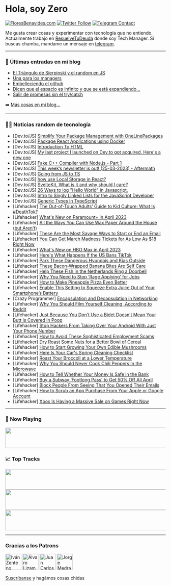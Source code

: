 # Hola, soy Zero

[![FloresBenavides.com](https://img.shields.io/website?down_message=oops&label=MiBlog&style=for-the-badge&up_message=online&url=https%3A%2F%2Ffloresbenavides.com)](https://floresbenavides.com) [![Twitter Follow](https://img.shields.io/twitter/follow/ZeroDragon?color=%231DA1F2&label=Follow&logo=twitter&logoColor=ffffff&style=for-the-badge)](https://twitter.com/zerodragon) [![Telegram Contact](https://img.shields.io/badge/escr%C3%ADbeme-ZeroDragon-%2326A5E4?style=for-the-badge&logo=telegram)](https://t.me/zerodragon)

Me gusta crear cosas y experimentar con tecnología que no entiendo.
Actualmente trabajo en [ResuelveTuDeuda](http://github.com/resuelve) donde soy Tech Manager.
Si buscas chamba, mandame un mensaje en [telegram](https://t.me/zerodragon).

---

### 📕 Últimas entradas en mi blog
<!-- BLOG-POST-LIST:START -->
- [El Triángulo de Sierpinski y el random en JS](https://floresbenavides.com/el-triangulo-de-sierpinski-y-el-random-en-js/)
- [Una para los managers](https://floresbenavides.com/una-para-los-managers/)
- [Embelleciendo el github](https://floresbenavides.com/embelleciendo-el-github/)
- [Dicen que el espacio es infinito y que se está expandiendo…](https://floresbenavides.com/dicen-que-el-espacio-es-infinito-y-que-se-esta-expandiendo/)
- [Salir de promesas sin el try/catch](https://floresbenavides.com/salir-de-promesas-sin-el-try-catch/)
<!-- BLOG-POST-LIST:END -->

➡️ [Más cosas en mi blog...](https://floresbenavides.com)

---

### 👨‍💻 Noticias random de tecnología
<!-- TECH-POSTS:START -->
- [Dev.to/JS] [Simplify Your Package Management with OneLinePackages](https://dev.to/itsalimanuel/simplify-your-package-management-with-onelinepackages-3blm)
- [Dev.to/JS] [Package React Applications using Docker](https://dev.to/imvedanshmehra/package-react-applications-using-docker-47dk)
- [Dev.to/JS] [Introduction To HTML](https://dev.to/guonnie/introduction-to-html-11nb)
- [Dev.to/JS] [My last project I launched on Dev.to got acquired. Here&#39;s a new one](https://dev.to/fayaz/my-last-project-i-launched-on-devto-got-acquired-heres-a-new-one-5158)
- [Dev.to/JS] [Fake C++ Compiler with Node.js - Part 1](https://dev.to/gurigraphics/fake-c-compiler-with-nodejs-part-1-38a6)
- [Dev.to/JS] [This week’s newsletter is out! &lpar;25-03-2023&rpar; - Aftermath](https://dev.to/mjgs/this-weeks-newsletter-is-out-25-03-2023-aftermath-41ef)
- [Dev.to/JS] [Going from JS to TS](https://dev.to/mgaroz/going-from-js-to-ts-15ik)
- [Dev.to/JS] [how use Local Storage in React?](https://dev.to/luthfiadilal/how-use-local-storage-in-react-51if)
- [Dev.to/JS] [SvelteKit, What is it and why should I care?](https://dev.to/ahmed_onour/sveltekit-what-is-it-and-why-should-i-care-63j)
- [Dev.to/JS] [26 Ways to log &quot;Hello World&quot; in Javascript.](https://dev.to/itsyuvraj/26-ways-to-log-hello-world-in-javascript-32go)
- [Dev.to/JS] [Intro to Singly Linked Lists for the JavaScript Developer](https://dev.to/colbysanchbach/intro-to-singly-linked-lists-for-the-javascript-developer-24mk)
- [Dev.to/JS] [Generic Types in TypeScript](https://dev.to/alvisonhunter/generic-types-in-typescript-6hh)
- [Lifehacker] [The Out-of-Touch Adults’ Guide to Kid Culture: What Is #DeathTok?](https://lifehacker.com/the-out-of-touch-adults-guide-to-kid-culture-what-is-1850263009)
- [Lifehacker] [What&#39;s New on Paramount+ in April 2023](https://lifehacker.com/whats-new-on-paramount-in-april-2023-1850263032)
- [Lifehacker] [All the Ways You Can Use Wax Paper Around the House &lpar;but Aren&#39;t&rpar;](https://lifehacker.com/all-the-ways-you-can-use-wax-paper-around-the-house-bu-1850262074)
- [Lifehacker] [These Are the Most Savage Ways to Start or End an Email](https://lifehacker.com/these-are-the-most-savage-ways-to-start-or-end-an-email-1850260223)
- [Lifehacker] [You Can Get March Madness Tickets for As Low As $18 Right Now](https://lifehacker.com/you-can-get-march-madness-tickets-for-as-low-as-18-rig-1850261888)
- [Lifehacker] [What&#39;s New on HBO Max in April 2023](https://lifehacker.com/whats-new-on-hbo-max-in-april-2023-1850261885)
- [Lifehacker] [Here&#39;s What Happens If the US Bans TikTok](https://lifehacker.com/heres-what-happens-if-the-us-bans-tiktok-1850261170)
- [Lifehacker] [Park These Dangerous Hyundais and Kias Outside](https://lifehacker.com/park-these-dangerous-hyundais-and-kias-outside-1850257677)
- [Lifehacker] [These Bacon-Wrapped Banana Bites Are Self Care](https://lifehacker.com/these-bacon-wrapped-banana-bites-are-self-care-1850258827)
- [Lifehacker] [Help These Fish in the Netherlands Ring a Doorbell](https://lifehacker.com/help-these-fish-in-the-netherlands-ring-a-doorbell-1850258433)
- [Lifehacker] [Why You Need to Stop ‘Rage Applying’ for Jobs](https://lifehacker.com/why-you-need-to-stop-rage-applying-for-jobs-1850258293)
- [Lifehacker] [How to Make Pineapple Pizza Even Better](https://lifehacker.com/how-to-make-pineapple-pizza-even-better-1850258012)
- [Lifehacker] [Enable This Setting to Squeeze Extra Juice Out of Your Smartphone’s Battery](https://lifehacker.com/enable-this-setting-to-squeeze-extra-juice-out-of-your-1850258011)
- [Crazy Programmer] [Encapsulation and Decapsulation in Networking](https://www.thecrazyprogrammer.com/2023/03/encapsulation-and-decapsulation-in-networking.html)
- [Lifehacker] [Why You Should Film Yourself Cleaning, According to Reddit](https://lifehacker.com/why-you-should-film-yourself-cleaning-according-to-red-1850257796)
- [Lifehacker] [Just Because You Don’t Use a Bidet Doesn’t Mean Your Butt Is Covered in Poop](https://lifehacker.com/just-because-you-don-t-use-a-bidet-doesn-t-mean-your-bu-1850254040)
- [Lifehacker] [Stop Hackers From Taking Over Your Android With Just Your Phone Number](https://lifehacker.com/stop-hackers-from-taking-over-your-android-with-just-yo-1850256819)
- [Lifehacker] [How to Avoid These Sophisticated Employment Scams](https://lifehacker.com/how-to-avoid-these-sophisticated-employment-scams-1850254679)
- [Lifehacker] [Dry Roast Some Nuts for a Better Bowl of Cereal](https://lifehacker.com/dry-roast-some-nuts-for-a-better-bowl-of-cereal-1850254048)
- [Lifehacker] [How to Start Growing Your Own Edible Mushrooms](https://lifehacker.com/how-to-start-growing-your-own-edible-mushrooms-1850255627)
- [Lifehacker] [Here Is Your Car&#39;s Spring Cleaning Checklist](https://lifehacker.com/here-is-your-cars-spring-cleaning-checklist-1850253441)
- [Lifehacker] [Roast Your Broccoli at a Lower Temperature](https://lifehacker.com/roast-your-broccoli-at-a-lower-temperature-1850253028)
- [Lifehacker] [Why You Should Never Cook Chili Peppers In the Microwave](https://lifehacker.com/why-you-should-never-cook-chili-peppers-in-the-microwav-1850254355)
- [Lifehacker] [How to Tell Whether Your Money Is Safe in the Bank](https://lifehacker.com/how-to-tell-whether-your-money-is-safe-in-the-bank-1850253688)
- [Lifehacker] [Buy a Subway ‘Footlong Pass’ to Get 50% Off All April](https://lifehacker.com/buy-a-subway-footlong-pass-to-get-50-off-all-april-1850248573)
- [Lifehacker] [Block People From Seeing That You Opened Their Emails](https://lifehacker.com/block-people-from-seeing-that-you-opened-their-emails-1850253379)
- [Lifehacker] [How to Scrub an App Purchase From Your Apple or Google Account](https://lifehacker.com/how-to-scrub-an-app-purchase-from-your-apple-or-google-1850252395)
- [Lifehacker] [Xbox Is Having a Massive Sale on Games Right Now](https://lifehacker.com/xbox-is-having-a-massive-sale-on-games-right-now-1850253578)<!-- TECH-POSTS:END -->

---

### 🎵 Now Playing
<a href="https://spotify-now-playing-dun.vercel.app/now-playing?open"><img src="https://spotify-now-playing-dun.vercel.app/now-playing" width="540" height="64"></a>

### 📈 Top Tracks
<a href="https://spotify-now-playing-dun.vercel.app/top-tracks?i=1&open"><img src="https://spotify-now-playing-dun.vercel.app/top-tracks?i=1" width="540" height="64"></a>
<a href="https://spotify-now-playing-dun.vercel.app/top-tracks?i=2&open"><img src="https://spotify-now-playing-dun.vercel.app/top-tracks?i=2" width="540" height="64"></a>
<a href="https://spotify-now-playing-dun.vercel.app/top-tracks?i=3&open"><img src="https://spotify-now-playing-dun.vercel.app/top-tracks?i=3" width="540" height="64"></a>

---

### Gracias a los Patrons
[<img src="https://avatars.githubusercontent.com/u/243380?v=4" alt="Iván Zenteno" width="50px">](https://github.com/k001) [<img src="https://avatars.githubusercontent.com/u/19955639?v=4" alt="Álvaro Lizama" width="50px">](https://github.com/alvarolizama) [<img src="https://avatars.githubusercontent.com/u/2718753?v=4" alt="Juan Carlos Ruiz" width="50px">](https://github.com/JuanCrg90) [<img src="https://avatars.githubusercontent.com/u/37025?v=4" alt="Jorge Medrano" width="50px">](https://github.com/h1pp1e) 

[Suscríbanse](https://www.patreon.com/zerodragon) y hagámos cosas chidas
